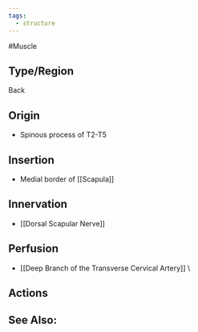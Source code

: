 ```yaml
---
tags:
  - structure
---
```

#Muscle

## Type/Region 
Back 

## Origin
- Spinous process of T2-T5

## Insertion
- Medial border of [[Scapula]]

## Innervation
- [[Dorsal Scapular Nerve]]

## Perfusion
- [[Deep Branch of the Transverse Cervical Artery]]
\
## Actions


## See Also:


